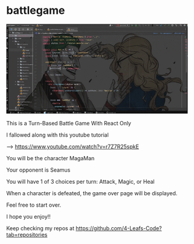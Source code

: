 # battlegame

![](https://github.com/4-Leafs-Code/battlegame/blob/main/battlegame.gif)

This is a Turn-Based Battle Game With React Only

I fallowed along with this youtube tutorial

--> https://www.youtube.com/watch?v=r7Z7R25spkE

You will be the character MagaMan 

Your opponent is Seamus

You will have 1 of 3 choices per turn: Attack, Magic, or Heal

When a character is defeated, the game over page will be displayed. 

Feel free to start over.

I hope you enjoy!!

Keep checking my repos at https://github.com/4-Leafs-Code?tab=repositories  
